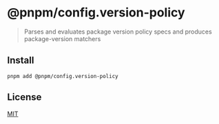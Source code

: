 # @pnpm/config.version-policy

> Parses and evaluates package version policy specs and produces package-version matchers

## Install

```
pnpm add @pnpm/config.version-policy
```

## License

[MIT](LICENSE)
